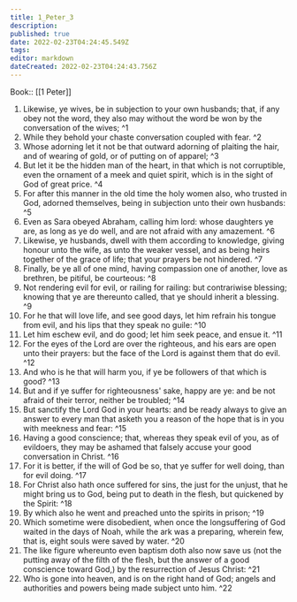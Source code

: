 ```yaml
---
title: 1_Peter_3
description: 
published: true
date: 2022-02-23T04:24:45.549Z
tags: 
editor: markdown
dateCreated: 2022-02-23T04:24:43.756Z
---
```


 Book:: [[1 Peter]]
 1. Likewise, ye wives, be in subjection to your own husbands; that, if any obey not the word, they also may without the word be won by the conversation of the wives; ^1
 2. While they behold your chaste conversation coupled with fear. ^2
 3. Whose adorning let it not be that outward adorning of plaiting the hair, and of wearing of gold, or of putting on of apparel; ^3
 4. But let it be the hidden man of the heart, in that which is not corruptible, even the ornament of a meek and quiet spirit, which is in the sight of God of great price. ^4
 5. For after this manner in the old time the holy women also, who trusted in God, adorned themselves, being in subjection unto their own husbands: ^5
 6. Even as Sara obeyed Abraham, calling him lord: whose daughters ye are, as long as ye do well, and are not afraid with any amazement. ^6
 7. Likewise, ye husbands, dwell with them according to knowledge, giving honour unto the wife, as unto the weaker vessel, and as being heirs together of the grace of life; that your prayers be not hindered. ^7
 8. Finally, be ye all of one mind, having compassion one of another, love as brethren, be pitiful, be courteous: ^8
 9. Not rendering evil for evil, or railing for railing: but contrariwise blessing; knowing that ye are thereunto called, that ye should inherit a blessing. ^9
 10. For he that will love life, and see good days, let him refrain his tongue from evil, and his lips that they speak no guile: ^10
 11. Let him eschew evil, and do good; let him seek peace, and ensue it. ^11
 12. For the eyes of the Lord are over the righteous, and his ears are open unto their prayers: but the face of the Lord is against them that do evil. ^12
 13. And who is he that will harm you, if ye be followers of that which is good? ^13
 14. But and if ye suffer for righteousness' sake, happy are ye: and be not afraid of their terror, neither be troubled; ^14
 15. But sanctify the Lord God in your hearts: and be ready always to give an answer to every man that asketh you a reason of the hope that is in you with meekness and fear: ^15
 16. Having a good conscience; that, whereas they speak evil of you, as of evildoers, they may be ashamed that falsely accuse your good conversation in Christ. ^16
 17. For it is better, if the will of God be so, that ye suffer for well doing, than for evil doing. ^17
 18. For Christ also hath once suffered for sins, the just for the unjust, that he might bring us to God, being put to death in the flesh, but quickened by the Spirit: ^18
 19. By which also he went and preached unto the spirits in prison; ^19
 20. Which sometime were disobedient, when once the longsuffering of God waited in the days of Noah, while the ark was a preparing, wherein few, that is, eight souls were saved by water. ^20
 21. The like figure whereunto even baptism doth also now save us (not the putting away of the filth of the flesh, but the answer of a good conscience toward God,) by the resurrection of Jesus Christ: ^21
 22. Who is gone into heaven, and is on the right hand of God; angels and authorities and powers being made subject unto him. ^22
